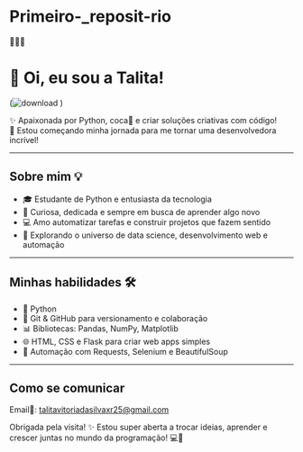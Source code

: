 # Primeiro-_reposit-rio
🤙😀🙏





# 💖 Oi, eu sou a Talita!





(![download](https://github.com/user-attachments/assets/db045c34-632f-4983-aac7-f1674a11c5dc)
)









✨ Apaixonada por Python, coca🥤 e criar soluções criativas com código!  
🚀 Estou começando minha jornada para me tornar uma desenvolvedora incrível!

---

## Sobre mim 💡

- 🎓 Estudante de Python e entusiasta da tecnologia  
- 🌸 Curiosa, dedicada e sempre em busca de aprender algo novo  
- 💻 Amo automatizar tarefas e construir projetos que fazem sentido  
- 🌱 Explorando o universo de data science, desenvolvimento web e automação  

---

## Minhas habilidades 🛠️

- 🐍 Python
- 🌿 Git & GitHub para versionamento e colaboração  
- 📊 Bibliotecas: Pandas, NumPy, Matplotlib  
- 🌐 HTML, CSS e Flask para criar web apps simples  
- 🤖 Automação com Requests, Selenium e BeautifulSoup  

---

## Como se comunicar

Email🦋: talitavitoriadasilvaxr25@gmail.com

Obrigada pela visita! ✨ Estou super aberta a trocar ideias, aprender e crescer juntas no mundo da programação! 💻🤟


